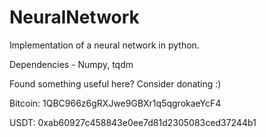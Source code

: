 # NeuralNetwork
Implementation of a neural network in python.

Dependencies - Numpy, tqdm 

Found something useful here? Consider donating :)

Bitcoin: 1QBC966z6gRXJwe9GBXr1q5qgrokaeYcF4

USDT: 0xab60927c458843e0ee7d81d2305083ced37244b1
